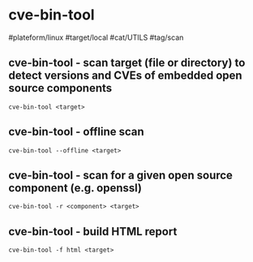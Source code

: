 # cve-bin-tool

#plateform/linux #target/local #cat/UTILS #tag/scan

## cve-bin-tool - scan target (file or directory) to detect versions and CVEs of embedded open source components
```
cve-bin-tool <target>
```

## cve-bin-tool - offline scan 
```
cve-bin-tool --offline <target>
```

## cve-bin-tool - scan for a given open source component (e.g. openssl)
```
cve-bin-tool -r <component> <target>
```

## cve-bin-tool - build HTML report
```
cve-bin-tool -f html <target>
```
